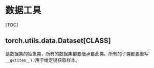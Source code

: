 # 数据工具

[TOC]

## torch.utils.data.Dataset[CLASS]

是数据集的抽象类，所有的数据集都要继承自此类。所有的子类都要重写`__getitem__()`用于给定键获取样本。

